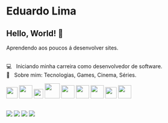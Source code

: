 
# Eduardo Lima

## Hello, World! 🚀
Aprendendo aos poucos á desenvolver sites.
<br />

 <br/> 💻  &nbsp; Iniciando minha carreira como desenvolvedor de software.
 <br/> 💬  &nbsp; Sobre mim: Tecnologias, Games, Cinema, Séries.

<div>

<img width="30px" src="https://cdn.jsdelivr.net/gh/devicons/devicon/icons/javascript/javascript-original.svg" />
<img width="35px" src="https://upload.wikimedia.org/wikipedia/commons/thumb/6/61/HTML5_logo_and_wordmark.svg/640px-HTML5_logo_and_wordmark.svg.png" />
<img width="25px" src="https://upload.wikimedia.org/wikipedia/commons/thumb/d/d5/CSS3_logo_and_wordmark.svg/726px-CSS3_logo_and_wordmark.svg.png" />
<img width="40px" src="https://upload.wikimedia.org/wikipedia/commons/thumb/b/b2/Bootstrap_logo.svg/1280px-Bootstrap_logo.svg.png" />
<img width="35px" src="https://upload.wikimedia.org/wikipedia/commons/thumb/a/a7/React-icon.svg/2300px-React-icon.svg.png" />
<img width="35px" src="https://upload.wikimedia.org/wikipedia/commons/thumb/3/3f/Git_icon.svg/2048px-Git_icon.svg.png" />
<img width="35px" src="https://upload.wikimedia.org/wikipedia/commons/thumb/a/a8/NestJS.svg/1200px-NestJS.svg.png" />
<img width="30px" src="https://seeklogo.com/images/N/nodejs-logo-FBE122E377-seeklogo.com.png" />
<img width="35px" src="https://upload.wikimedia.org/wikipedia/commons/thumb/4/4c/Typescript_logo_2020.svg/1200px-Typescript_logo_2020.svg.png" />

</div>
 
##

<div>
 <a href="https://api.whatsapp.com/send?phone=5592991887687&text=Ol%C3%A1!"><img src="https://img.shields.io/badge/WhatsApp-25D366?style=for-the-badge&logo=whatsapp&logoColor=white" /></a>
 <a href="https://www.instagram.com/itseduardolima"><img src="https://img.shields.io/badge/Instagram-E4405F?style=for-the-badge&logo=instagram&logoColor=white" /></a>
 <a href="eduardolima2417@gmail.com"><img src="https://img.shields.io/badge/Gmail-D14836?style=for-the-badge&logo=gmail&logoColor=white" /></a>
 <a href="https://www.linkedin.com/in/eduardolima07/"><img src="https://img.shields.io/badge/LinkedIn-0077B5?style=for-the-badge&logo=linkedin&logoColor=white" /></a>
</div>
